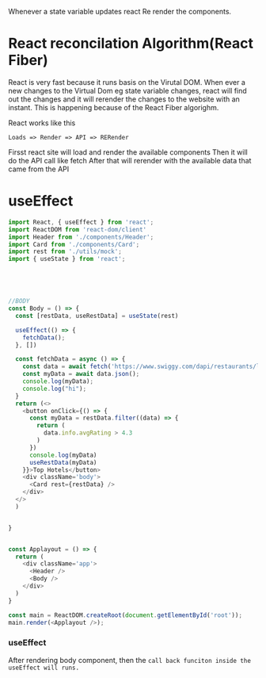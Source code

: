Whenever a state variable updates react Re render the components.


# React reconcilation Algorithm(React Fiber)


React is very fast because it runs basis on the Virutal DOM.
When ever a new changes to the Virtual Dom eg state variable changes, react will find out the changes and it will  rerender the changes to the website with an instant.
This is happening because of the React Fiber algorighm.


React works like this

`Loads => Render => API => RERender`


Firsst react site will load and render the available components 
Then it will do the API call like fetch 
After that will rerender with the available data that came from the API




# useEffect

```javascript
import React, { useEffect } from 'react';
import ReactDOM from 'react-dom/client'
import Header from './components/Header';
import Card from './components/Card';
import rest from './utils/mock';
import { useState } from 'react';





//BODY
const Body = () => {
  const [restData, useRestData] = useState(rest)

  useEffect(() => {
    fetchData();
  }, [])

  const fetchData = async () => {
    const data = await fetch('https://www.swiggy.com/dapi/restaurants/list/v5?lat=9.91850&lng=76.25580&is-seo-homepage-enabled=true&page_type=DESKTOP_WEB_LISTING');
    const myData = await data.json();
    console.log(myData);
    console.log("hi");
  }
  return (<>
    <button onClick={() => {
      const myData = restData.filter((data) => {
        return (
          data.info.avgRating > 4.3
        )
      })
      console.log(myData)
      useRestData(myData)
    }}>Top Hotels</button>
    <div className='body'>
      <Card rest={restData} />
    </div>
  </>
  )


}


const Applayout = () => {
  return (
    <div className='app'>
      <Header />
      <Body />
    </div>
  )
}

const main = ReactDOM.createRoot(document.getElementById('root'));
main.render(<Applayout />);


```
### useEffect
After rendering body component,
then the `call back funciton inside the useEffect will runs.`